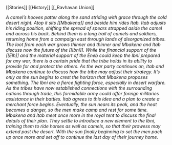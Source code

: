[[Stories]]
[[History]]
[[_Ravhavan Union]]

_A camel’s hooves patter along the sand striding with grace through the cold desert night. Atop it sits [[Mbakena]] and beside him rides Itab. Itab adjusts his riding position, shifting the spread of spears strapped aside the camel and across his back. Behind them is a long trail of camels and soldiers, returning home from a campaign east through lands of disorganized tribes. The loot from each war grows thinner and thinner and Mbakena and Itab discuss now the future of the [[Ibni]]. While the financial support of the [[Elh]] and the material support of the Eneb could keep the Ibni prepared for any war, there is a certain pride that the tribe holds in its ability to provide for and protect the others. As the war party continues on, Itab and Mbakena continue to discuss how the tribe may adjust their strategy. It’s only as the sun begins to crest the horizon that Mbakena proposes something. The Ibni are a fierce fighting force, especially in desert warfare. As the tribes have now established connections with the surrounding nations through trade, this formidable army could offer foreign militaries assistance in their battles. Itab agrees to this idea and a plan to create a merchant force begins. Eventually, the sun nears its peak, and the heat becomes a danger, so the men make camp and rest for some time. Mbakena and Itab meet once more in the royal tent to discuss the final details of their plan. They settle to introduce a new element to the Ibni, training them to ride horses as well as camels, so that their prowess may extend past the desert. With the sun finally beginning to set the men pack up once more and set off to continue the last day of their journey home._
